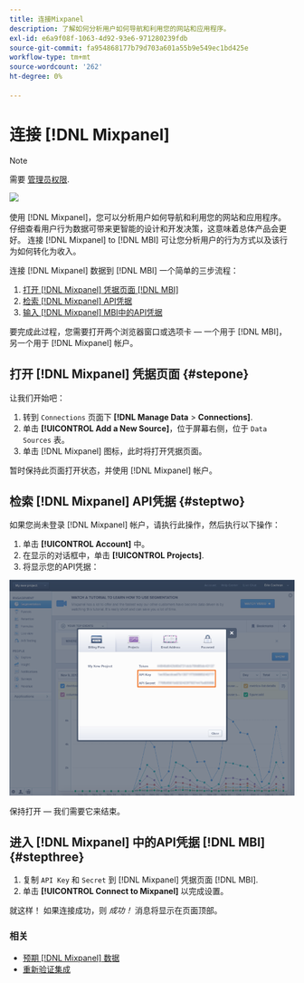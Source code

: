 ```yaml
---
title: 连接Mixpanel
description: 了解如何分析用户如何导航和利用您的网站和应用程序。
exl-id: e6a9f08f-1063-4d92-93e6-971280239fdb
source-git-commit: fa954868177b79d703a601a55b9e549ec1bd425e
workflow-type: tm+mt
source-wordcount: '262'
ht-degree: 0%

---
```


# 连接 [!DNL Mixpanel]

>[!NOTE]
>
>需要 [管理员权限](../../../administrator/user-management/user-management.md).

![](../../../assets/Mixpanel_logo.png)

使用 [!DNL Mixpanel]，您可以分析用户如何导航和利用您的网站和应用程序。 仔细查看用户行为数据可带来更智能的设计和开发决策，这意味着总体产品会更好。 连接 [!DNL Mixpanel] to [!DNL MBI] 可让您分析用户的行为方式以及该行为如何转化为收入。

连接 [!DNL Mixpanel] 数据到 [!DNL MBI] 一个简单的三步流程：

1. [打开 [!DNL Mixpanel] 凭据页面 [!DNL MBI]](#stepone)
1. [检索 [!DNL Mixpanel] API凭据](#steptwo)
1. [输入 [!DNL Mixpanel] MBI中的API凭据](#stepthree)

要完成此过程，您需要打开两个浏览器窗口或选项卡 — 一个用于 [!DNL MBI]，另一个用于 [!DNL Mixpanel] 帐户。

## 打开 [!DNL Mixpanel] 凭据页面 {#stepone}

让我们开始吧：

1. 转到 `Connections` 页面下 **[!DNL Manage Data** > **Connections]**.
1. 单击 **[!UICONTROL Add a New Source]**，位于屏幕右侧，位于 `Data Sources` 表。
1. 单击 [!DNL Mixpanel] 图标，此时将打开凭据页面。

暂时保持此页面打开状态，并使用 [!DNL Mixpanel] 帐户。

## 检索 [!DNL Mixpanel] API凭据 {#steptwo}

如果您尚未登录 [!DNL Mixpanel] 帐户，请执行此操作，然后执行以下操作：

1. 单击 **[!UICONTROL Account]** 中。
1. 在显示的对话框中，单击 **[!UICONTROL Projects]**.
1. 将显示您的API凭据：

![检索Mixpanel API凭据](../../../assets/Mixpanel_API_creds.png)

保持打开 — 我们需要它来结束。

## 进入 [!DNL Mixpanel] 中的API凭据 [!DNL MBI] {#stepthree}

1. 复制 `API Key` 和 `Secret` 到 [!DNL Mixpanel] 凭据页面 [!DNL MBI].
1. 单击 **[!UICONTROL Connect to Mixpanel]** 以完成设置。

就这样！ 如果连接成功，则 _成功！_ 消息将显示在页面顶部。

### 相关

* [预期 [!DNL Mixpanel] 数据](../integrations/mixpanel-data.md)
* [重新验证集成](https://experienceleague.adobe.com/docs/commerce-knowledge-base/kb/how-to/mbi-reauthenticating-integrations.html?lang=en)
